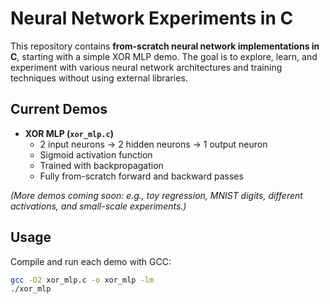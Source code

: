 # Neural Network Experiments in C

This repository contains **from-scratch neural network implementations in C**, starting with a simple XOR MLP demo. The goal is to explore, learn, and experiment with various neural network architectures and training techniques without using external libraries.

## Current Demos

- **XOR MLP (`xor_mlp.c`)**  
  - 2 input neurons → 2 hidden neurons → 1 output neuron  
  - Sigmoid activation function  
  - Trained with backpropagation  
  - Fully from-scratch forward and backward passes  

*(More demos coming soon: e.g., toy regression, MNIST digits, different activations, and small-scale experiments.)*

## Usage

Compile and run each demo with GCC:

```bash
gcc -O2 xor_mlp.c -o xor_mlp -lm
./xor_mlp

